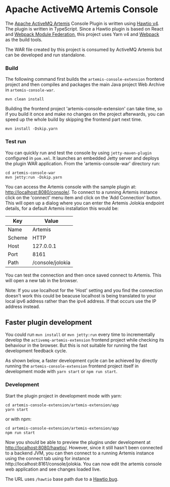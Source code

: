 # Apache ActiveMQ Artemis Console


The [Apache ActiveMQ Artemis](https://activemq.apache.org/components/artemis/) Console Plugin is written using [Hawtio v4](https://github.com/hawtio/hawtio).
The plugin is written in TypeScript. Since a Hawtio plugin is based on React and [Webpack Module Federation](https://module-federation.github.io/),
this project uses Yarn v4 and [Webpack](https://webpack.js.org/) as the build tools.

The WAR file created by this project is consumed by ActiveMQ Artemis but can be developed and run standalone.


### Build

The following command first builds the `artemis-console-extension` frontend project and then compiles and packages 
the main Java project Web Archive in `artemis-console-war`.

```console
mvn clean install
```

Building the frontend project 'artemis-console-extension' can take time, so if you build it once and make no changes on the project afterwards, you 
can speed up the whole build by skipping the frontend part next time.

```console
mvn install -Dskip.yarn
```

### Test run

You can quickly run and test the console by using `jetty-maven-plugin` configured in `pom.xml`. It launches an embedded 
Jetty server and deploys the plugin WAR application. From the 'artemis-console-war' directory run:

```console
cd artemis-console-war
mvn jetty:run -Dskip.yarn
```

You can access the Artemis console with the sample plugin at: <http://localhost:8080/console/>. To connect to a running 
Artemis instance click on the 'connect' menu item and click on the 'Add Connection' button. This will open up a dialog where 
you can enter the Artemis Jolokia endpoint details, for a default Artemis installation this would be:

| Key    | Value            |
|--------|------------------|
| Name   | Artemis          |
| Scheme | HTTP             |
| Host   | 127.0.0.1        |
| Port   | 8161             |
| Path   | /console/jolokia |

You can test the connection and then once saved connect to Artemis. This will open a new tab in the browser.

Note: If you use localhost for the 'Host' setting and you find the connection doesn't work this could be beacuse localhost 
is being translated to your local ipv6 address rather than the ipv4 address. If that occurs use the IP address instead.

## Faster plugin development

You could run `mvn install` or `mvn jetty:run` every time to incrementally develop the `activemq-artemis-extension` 
frontend project while checking its behaviour in the browser. But this is not suitable for running the fast development feedback cycle.

As shown below, a faster development cycle can be achieved by directly running the `artemis-console-extension` 
frontend project itself in development mode with `yarn start` or `npm run start`.

### Development
Start the plugin project in development mode with yarn:

```console
cd artemis-console-extension/artemis-extension/app
yarn start
```

or with npm:

```console
cd artemis-console-extension/artemis-extension/app
npm run start
```

Now you should be able to preview the plugins under development at <http://localhost:8080/hawtio/>. However, since it still
hasn't been connected to a backend JVM, you can then connect to a running Artemis instance using the connect tab using for
instance http://localhost:8161/console/jolokia.
You can now edit the artemis console web application and see changes loaded live.

The URL uses `/hawtio` base path due to a [Hawtio bug](https://github.com/hawtio/hawtio/issues/3885).